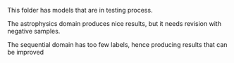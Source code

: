 This folder has models that are in testing process.

The astrophysics domain produces nice results, but it needs revision with negative samples.

The sequential domain has too few labels, hence producing results that can be improved